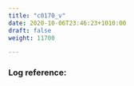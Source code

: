 ```yaml
---
title: "c0170_v"
date: 2020-10-06T23:46:23+1010:00
draft: false
weight: 11700

---
```


### Log reference: <no value>

```
